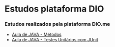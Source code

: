 # Estudos plataforma DIO
### Estudos realizados pela plataforma DIO.me


- [Aula de JAVA - Métodos](https://github.com/Renato-RJ/Estudos_plataforma_DIO/tree/main/Java/Metodos/src/main/java/metodos)
- [Aula de JAVA - Testes Unitários com JUnit](https://github.com/Renato-RJ/Estudos_plataforma_DIO/tree/main/Java/TestesUnitarios-JUnit/src)
